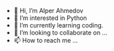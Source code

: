 - 👋 Hi, I’m Alper Ahmedov
- 👀 I’m interested in Python
- 🌱 I’m currently learning coding.
- 💞️ I’m looking to collaborate on ...
- 📫 How to reach me ...

<!---
alperahmedov/alperahmedov is a ✨ special ✨ repository because its `README.md` (this file) appears on your GitHub profile.
You can click the Preview link to take a look at your changes.
--->
